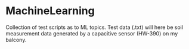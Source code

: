 # MachineLearning
Collection of test scripts as to ML topics. Test data (.txt) will here be soil measurement data generated by a capacitive sensor (HW-390) on my balcony.
